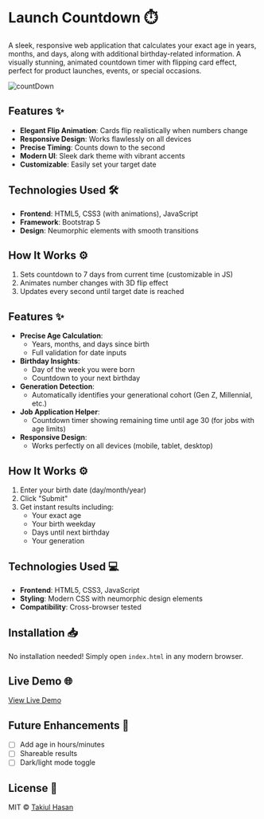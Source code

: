 
# Launch Countdown ⏱️
A sleek, responsive web application that calculates your exact age in years, months, and days, along with additional birthday-related information.
A visually stunning, animated countdown timer with flipping card effect, perfect for product launches, events, or special occasions.

![countDown](https://github.com/user-attachments/assets/404383d0-6a6d-4995-abb7-300899732502)

## Features ✨

- **Elegant Flip Animation**: Cards flip realistically when numbers change
- **Responsive Design**: Works flawlessly on all devices
- **Precise Timing**: Counts down to the second
- **Modern UI**: Sleek dark theme with vibrant accents
- **Customizable**: Easily set your target date

## Technologies Used 🛠️

- **Frontend**: HTML5, CSS3 (with animations), JavaScript
- **Framework**: Bootstrap 5
- **Design**: Neumorphic elements with smooth transitions

## How It Works ⚙️

1. Sets countdown to 7 days from current time (customizable in JS)
2. Animates number changes with 3D flip effect
3. Updates every second until target date is reached

## Features ✨

- **Precise Age Calculation**:
  - Years, months, and days since birth
  - Full validation for date inputs
- **Birthday Insights**:
  - Day of the week you were born
  - Countdown to your next birthday
- **Generation Detection**:
  - Automatically identifies your generational cohort (Gen Z, Millennial, etc.)
- **Job Application Helper**:
  - Countdown timer showing remaining time until age 30 (for jobs with age limits)
- **Responsive Design**:
  - Works perfectly on all devices (mobile, tablet, desktop)

## How It Works ⚙️

1. Enter your birth date (day/month/year)
2. Click "Submit"
3. Get instant results including:
   - Your exact age
   - Your birth weekday
   - Days until next birthday
   - Your generation

## Technologies Used 💻

- **Frontend**: HTML5, CSS3, JavaScript
- **Styling**: Modern CSS with neumorphic design elements
- **Compatibility**: Cross-browser tested

## Installation 📥

No installation needed! Simply open `index.html` in any modern browser.

## Live Demo 🌐

[View Live Demo](https://github.com/kmt-dev80)

## Future Enhancements 🚀

- [ ] Add age in hours/minutes
- [ ] Shareable results
- [ ] Dark/light mode toggle

## License 📄

MIT © [Takiul Hasan](https://github.com/kmt-dev80)
